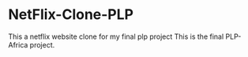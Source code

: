 # NetFlix-Clone-PLP
This a netflix website clone for my final plp project
This is the final PLP-Africa project.
